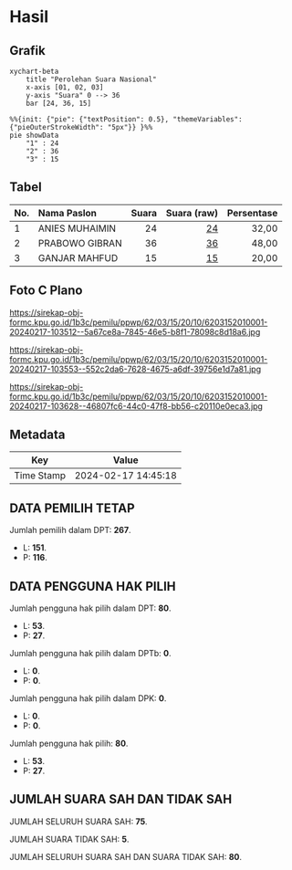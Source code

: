 # Hasil

## Grafik

```mermaid
xychart-beta
    title "Perolehan Suara Nasional"
    x-axis [01, 02, 03]
    y-axis "Suara" 0 --> 36
    bar [24, 36, 15]
```

```mermaid
%%{init: {"pie": {"textPosition": 0.5}, "themeVariables": {"pieOuterStrokeWidth": "5px"}} }%%
pie showData
    "1" : 24
    "2" : 36
    "3" : 15
```

## Tabel

| No. | Nama Paslon    | Suara | Suara (raw) | Persentase |
|:--- |:-------------- | -----:| -----------:| ----------:|
| 1   | ANIES MUHAIMIN | 24    | [24][p-1]   | 32,00      |
| 2   | PRABOWO GIBRAN | 36    | [36][p-2]   | 48,00      |
| 3   | GANJAR MAHFUD  | 15    | [15][p-3]   | 20,00      |


[p-1]: https://github.com/gigit-pemilu/pemilu-2024/blob/main/pilpres/hitung-suara/sub/62-kalimantan-tengah/sub/03-kapuas/sub/15-mandau-talawang/sub/2010-masupa-ria/sub/001-tps/sub/paslon-1.txt
[p-2]: https://github.com/gigit-pemilu/pemilu-2024/blob/main/pilpres/hitung-suara/sub/62-kalimantan-tengah/sub/03-kapuas/sub/15-mandau-talawang/sub/2010-masupa-ria/sub/001-tps/sub/paslon-2.txt
[p-3]: https://github.com/gigit-pemilu/pemilu-2024/blob/main/pilpres/hitung-suara/sub/62-kalimantan-tengah/sub/03-kapuas/sub/15-mandau-talawang/sub/2010-masupa-ria/sub/001-tps/sub/paslon-3.txt

## Foto C Plano

https://sirekap-obj-formc.kpu.go.id/1b3c/pemilu/ppwp/62/03/15/20/10/6203152010001-20240217-103512--5a67ce8a-7845-46e5-b8f1-78098c8d18a6.jpg

https://sirekap-obj-formc.kpu.go.id/1b3c/pemilu/ppwp/62/03/15/20/10/6203152010001-20240217-103553--552c2da6-7628-4675-a6df-39756e1d7a81.jpg

https://sirekap-obj-formc.kpu.go.id/1b3c/pemilu/ppwp/62/03/15/20/10/6203152010001-20240217-103628--46807fc6-44c0-47f8-bb56-c20110e0eca3.jpg


## Metadata

| Key        | Value               |
| ---------- | ------------------- |
| Time Stamp | 2024-02-17 14:45:18 |


## DATA PEMILIH TETAP

Jumlah pemilih dalam DPT: **267**.
 * L: **151**.
 * P: **116**.

## DATA PENGGUNA HAK PILIH

Jumlah pengguna hak pilih dalam DPT: **80**.
 * L: **53**.
 * P: **27**.

Jumlah pengguna hak pilih dalam DPTb: **0**.
 * L: **0**.
 * P: **0**.

Jumlah pengguna hak pilih dalam DPK: **0**.
 * L: **0**.
 * P: **0**.

Jumlah pengguna hak pilih: **80**.
 * L: **53**.
 * P: **27**.

## JUMLAH SUARA SAH DAN TIDAK SAH

JUMLAH SELURUH SUARA SAH: **75**.

JUMLAH SUARA TIDAK SAH: **5**.

JUMLAH SELURUH SUARA SAH DAN SUARA TIDAK SAH: **80**.


